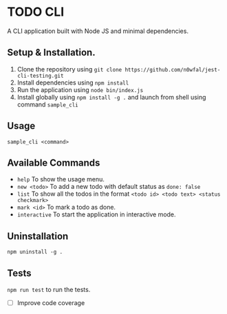 # TODO CLI

A CLI application built with Node JS and minimal dependencies.

## Setup & Installation.

1. Clone the repository using `git clone https://github.com/n0wfal/jest-cli-testing.git`
2. Install dependencies using `npm install`
3. Run the application using `node bin/index.js`
4. Install globally using `npm install -g .` and launch from shell using command `sample_cli`

## Usage

`sample_cli <command>`

## Available Commands

- `help` To show the usage menu.
- `new <todo>` To add a new todo with default status as `done: false`
- `list` To show all the todos in the format `<todo id> <todo text> <status checkmark>`
- `mark <id>` To mark a todo as done.
- `interactive` To start the application in interactive mode.

## Uninstallation

`npm uninstall -g .`

## Tests

`npm run test` to run the tests.

- [ ] Improve code coverage
